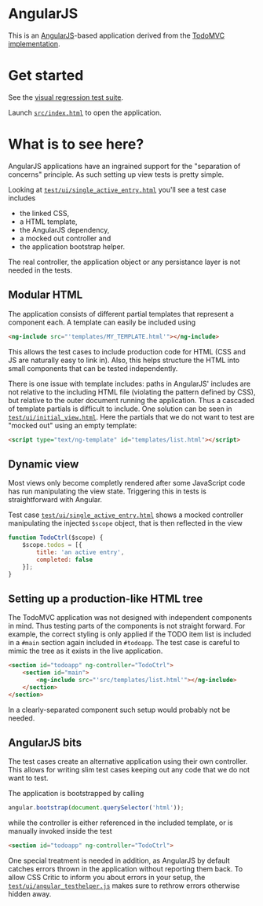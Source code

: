 AngularJS
=========

This is an [AngularJS](http://angularjs.org/)-based application derived from the [TodoMVC implementation](https://github.com/tastejs/todomvc/tree/gh-pages/architecture-examples/angularjs).

Get started
===========

See the [visual regression test suite](RegressionRunner.html).

Launch [`src/index.html`](src/index.html) to open the application.

What is to see here?
====================

AngularJS applications have an ingrained support for the "separation of concerns" principle. As such setting up view tests is pretty simple.

Looking at [`test/ui/single_active_entry.html`](test/ui/single_active_entry.html) you'll see a test case includes

- the linked CSS,
- a HTML template,
- the AngularJS dependency,
- a mocked out controller and
- the application bootstrap helper.

The real controller, the application object or any persistance layer is not needed in the tests.

Modular HTML
------------

The application consists of different partial templates that represent a component each. A template can easily be included using

```html
<ng-include src="'templates/MY_TEMPLATE.html'"></ng-include>
```

This allows the test cases to include production code for HTML (CSS and JS are naturally easy to link in). Also, this helps structure the HTML into small components that can be tested independently.

There is one issue with template includes: paths in AngularJS' includes are not relative to the including HTML file (violating the pattern defined by CSS), but relative to the outer document running the application. Thus a cascaded of template partials is difficult to include. One solution can be seen in [`test/ui/initial_view.html`](test/ui/initial_view.html). Here the partials that we do not want to test are "mocked out" using an empty template:

```html
<script type="text/ng-template" id="templates/list.html"></script>
```

Dynamic view
------------

Most views only become completly rendered after some JavaScript code has run manipulating the view state. Triggering this in tests is straightforward with Angular.

Test case [`test/ui/single_active_entry.html`](test/ui/single_active_entry.html) shows a mocked controller manipulating the injected `$scope` object, that is then reflected in the view

```js
function TodoCtrl($scope) {
    $scope.todos = [{
        title: 'an active entry',
        completed: false
    }];
}
```

Setting up a production-like HTML tree
--------------------------------------

The TodoMVC application was not designed with independent components in mind. Thus testing parts of the components is not straight forward. For example, the correct styling is only applied if the TODO item list is included in a `#main` section again included in `#todoapp`. The test case is careful to mimic the tree as it exists in the live application.

```html
<section id="todoapp" ng-controller="TodoCtrl">
    <section id="main">
        <ng-include src="'src/templates/list.html'"></ng-include>
    </section>
</section>
```

In a clearly-separated component such setup would probably not be needed.

AngularJS bits
--------------

The test cases create an alternative application using their own controller. This allows for writing slim test cases keeping out any code that we do not want to test.

The application is bootstrapped by calling

```js
angular.bootstrap(document.querySelector('html'));
```

while the controller is either referenced in the included template, or is manually invoked inside the test

```html
<section id="todoapp" ng-controller="TodoCtrl">
```

One special treatment is needed in addition, as AngularJS by default catches errors thrown in the application without reporting them back. To allow CSS Critic to inform you about errors in your setup, the [`test/ui/angular_testhelper.js`](test/ui/angular_testhelper.js) makes sure to rethrow errors otherwise hidden away.

